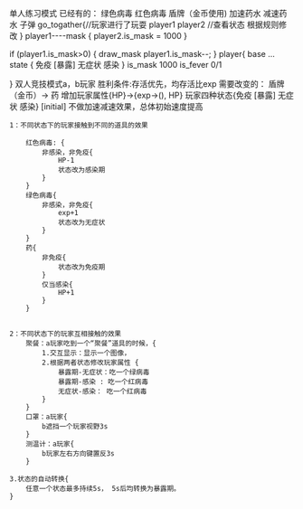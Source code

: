 单人练习模式
已经有的：
    绿色病毒
    红色病毒
    盾牌（金币使用)
    加速药水
    减速药水
    子弹
go_togather{//玩家进行了玩耍
    player1
    player2
    //查看状态 根据规则修改
}
player1----mask
{
    player2.is_mask = 1000
}

if (player1.is_mask>0) {
    draw_mask
    player1.is_mask--;
}
player{
    base
    ...
    state {
        免疫 [暴露] 无症状 感染
    }
    is_mask 1000
    is_fever 0/1

}
双人竞技模式a，b玩家
胜利条件:存活优先，均存活比exp
需要改变的：
    盾牌（金币）-> 药
    增加玩家属性{HP}->{exp->(), HP}
    玩家四种状态{免疫 [暴露] 无症状 感染} [initial]
    不做加速减速效果，总体初始速度提高

    1：不同状态下的玩家接触到不同的道具的效果
       
        红色病毒: {
            非感染，非免疫{
                HP-1
                状态改为感染期
            }
        }
        绿色病毒{
            非感染，非免疫{
                exp+1
                状态改为无症状
            }
        }
        药{
            非免疫{
                状态改为免疫期
            }
            仅当感染{
                HP+1
            }
        }


    2：不同状态下的玩家互相接触的效果
        聚餐：a玩家吃到一个“聚餐”道具的时候，{
            1.交互显示：显示一个图像，
            2.根据两者状态修改玩家属性 {
                暴露期-无症状：吃一个绿病毒
                暴露期-感染 : 吃一个红病毒
                无症状-感染： 吃一个红病毒
            }
        }   
        口罩：a玩家{
            b遮挡一个玩家视野3s
        }
        测温计：a玩家{
            b玩家左右方向键置反3s
        }

    3.状态的自动转换{
        任意一个状态最多持续5s， 5s后均转换为暴露期。
    }
